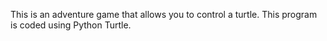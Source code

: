 This is an adventure game that allows you to control a turtle. This program is coded using Python Turtle.

